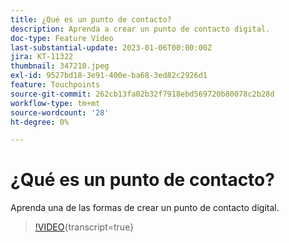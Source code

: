 ```yaml
---
title: ¿Qué es un punto de contacto?
description: Aprenda a crear un punto de contacto digital.
doc-type: Feature Video
last-substantial-update: 2023-01-06T00:00:00Z
jira: KT-11322
thumbnail: 347210.jpeg
exl-id: 9527bd18-3e91-400e-ba68-3ed82c2926d1
feature: Touchpoints
source-git-commit: 262cb13fa02b32f7918ebd569720b80078c2b28d
workflow-type: tm+mt
source-wordcount: '28'
ht-degree: 0%

---
```


# ¿Qué es un punto de contacto?

Aprenda una de las formas de crear un punto de contacto digital.

>[!VIDEO](https://video.tv.adobe.com/v/3421811/?learn=on&captions=spa){transcript=true}
